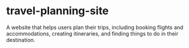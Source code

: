 # travel-planning-site
A website that helps users plan their trips, including booking flights and accommodations, creating itineraries, and finding things to do in their destination.
